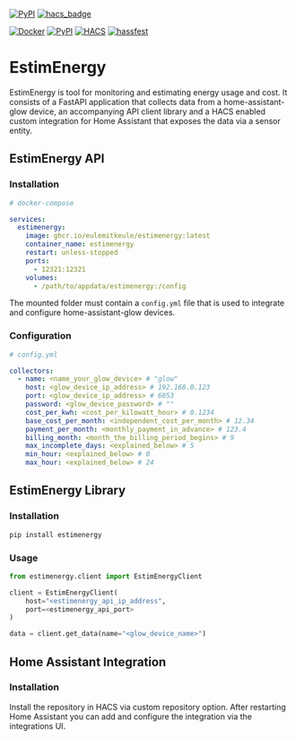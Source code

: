 [![PyPI](https://img.shields.io/pypi/v/estimenergy)](https://pypi.org/project/estimenergy)
[![hacs_badge](https://img.shields.io/badge/HACS-Custom-41BDF5.svg)](https://github.com/hacs/integration)

[![Docker](https://github.com/EuleMitKeule/EstimEnergy/actions/workflows/docker.yml/badge.svg)](https://github.com/EuleMitKeule/EstimEnergy/actions/workflows/docker.yml)
[![PyPI](https://github.com/EuleMitKeule/EstimEnergy/actions/workflows/pypi.yml/badge.svg)](https://github.com/EuleMitKeule/EstimEnergy/actions/workflows/pypi.yml)
[![HACS](https://github.com/EuleMitKeule/EstimEnergy/actions/workflows/hacs.yml/badge.svg)](https://github.com/EuleMitKeule/EstimEnergy/actions/workflows/hacs.yml)
[![hassfest](https://github.com/EuleMitKeule/EstimEnergy/actions/workflows/hassfest.yml/badge.svg)](https://github.com/EuleMitKeule/EstimEnergy/actions/workflows/hassfest.yml)

# EstimEnergy

EstimEnergy is tool for monitoring and estimating energy usage and cost.
It consists of a FastAPI application that collects data from a home-assistant-glow device, an accompanying API client library and a HACS enabled custom integration for Home Assistant that exposes the data via a sensor entity.

## EstimEnergy API

### Installation

```yaml
# docker-compose

services:
  estimenergy:
    image: ghcr.io/eulemitkeule/estimenergy:latest
    container_name: estimenergy
    restart: unless-stopped
    ports:
      - 12321:12321
    volumes:
      - /path/to/appdata/estimenergy:/config
```

The mounted folder must contain a `config.yml` file that is used to integrate and configure home-assistant-glow devices.

### Configuration

```yaml
# config.yml

collectors:
  - name: <name_your_glow_device> # "glow"
    host: <glow_device_ip_address> # 192.168.0.123
    port: <glow_device_ip_address> # 6053
    password: <glow_device_password> # ""
    cost_per_kwh: <cost_per_kilowatt_hour> # 0.1234
    base_cost_per_month: <independent_cost_per_month> # 12.34
    payment_per_month: <monthly_payment_in_advance> # 123.4
    billing_month: <month_the_billing_period_begins> # 9
    max_incomplete_days: <explained_below> # 5
    min_hour: <explained_below> # 0
    max_hour: <explained_below> # 24
```

## EstimEnergy Library

### Installation

```sh
pip install estimenergy
```

### Usage

```python
from estimenergy.client import EstimEnergyClient

client = EstimEnergyClient(
    host="<estimenergy_api_ip_address",
    port=<estimenergy_api_port>
)

data = client.get_data(name="<glow_device_name>")
```

## Home Assistant Integration

### Installation

Install the repository in HACS via custom repository option. After restarting Home Assistant you can add and configure the integration via the integrations UI.
